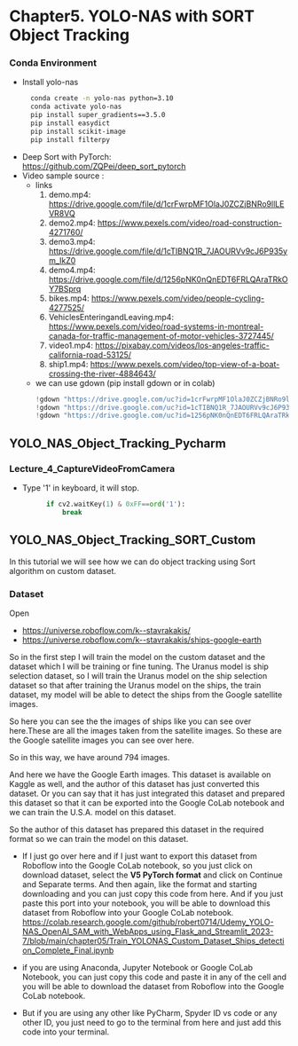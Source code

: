 # Chapter5. YOLO-NAS with SORT Object Tracking
### Conda Environment
* Install yolo-nas
  ```bash
    conda create -n yolo-nas python=3.10
    conda activate yolo-nas
    pip install super_gradients==3.5.0
    pip install easydict
    pip install scikit-image
    pip install filterpy
  ``` 
* Deep Sort with PyTorch:    
  https://github.com/ZQPei/deep_sort_pytorch
* Video sample source : 
  * links
    1. demo.mp4: https://drive.google.com/file/d/1crFwrpMF1OlaJ0ZCZjBNRo9llLEVR8VQ
    2. demo2.mp4: https://www.pexels.com/video/road-construction-4271760/
    3. demo3.mp4: https://drive.google.com/file/d/1cTIBNQ1R_7JAOURVv9cJ6P935ym_IkZ0
    4. demo4.mp4:  https://drive.google.com/file/d/1256pNK0nQnEDT6FRLQAraTRkOY7BSprq
    5. bikes.mp4: https://www.pexels.com/video/people-cycling-4277525/
    6. VehiclesEnteringandLeaving.mp4: https://www.pexels.com/video/road-systems-in-montreal-canada-for-traffic-management-of-motor-vehicles-3727445/
    7. video1.mp4: https://pixabay.com/videos/los-angeles-traffic-california-road-53125/
    8. ship1.mp4: https://www.pexels.com/video/top-view-of-a-boat-crossing-the-river-4884643/
  * we can use gdown (pip install gdown or in colab)  
       ```python
       !gdown "https://drive.google.com/uc?id=1crFwrpMF1OlaJ0ZCZjBNRo9llLEVR8VQ&confirm=t" 
       !gdown "https://drive.google.com/uc?id=1cTIBNQ1R_7JAOURVv9cJ6P935ym_IkZ0&confirm=t" 
       !gdown "https://drive.google.com/uc?id=1256pNK0nQnEDT6FRLQAraTRkOY7BSprq&confirm=t" 
       ```
## YOLO_NAS_Object_Tracking_Pycharm       
### Lecture_4_CaptureVideoFromCamera
* Type '1' in keyboard, it will stop.
  ```python
        if cv2.waitKey(1) & 0xFF==ord('1'):
            break  
  ```
## YOLO_NAS_Object_Tracking_SORT_Custom  
In this  tutorial we will see how we can do object tracking using Sort algorithm on custom dataset.

### Dataset
Open 
  * https://universe.roboflow.com/k--stavrakakis/
  * https://universe.roboflow.com/k--stavrakakis/ships-google-earth

So in the first step I will train the model on the custom dataset and the dataset which I will be training or fine tuning.
The Uranus model is ship selection dataset, so I will train the Uranus model on the ship selection dataset so that after training the Uranus model on the ships, the train dataset, my model will be
 able to detect the ships from the Google satellite images.

So here you can see the the images of ships like you can see over here.These are all the images taken from the satellite images.
So these are the Google satellite images you can see over here.


So in this way, we have around 794 images.

And here we have the Google Earth images.
This dataset is available on Kaggle as well, and the author of this dataset has just converted this dataset.
Or you can say that it has just integrated this dataset and prepared this dataset so that it can be exported into the Google CoLab notebook and we can train the U.S.A. model on this dataset.

So the author of this dataset has prepared this dataset in the required format so we can train the model on this dataset.

* If I just go over here and if I just want to export this dataset from Roboflow into the Google CoLab 
notebook, so you just click on download dataset, select the **V5 PyTorch format** and click on Continue and Separate terms.
And then again, like the format and starting downloading and you can just copy this code from here.
And if you just paste this port into your notebook, you will be able to download this dataset from Roboflow into your Google CoLab notebook.
https://colab.research.google.com/github/robert0714/Udemy_YOLO-NAS_OpenAI_SAM_with_WebApps_using_Flask_and_Streamlit_2023-7/blob/main/chapter05/Train_YOLONAS_Custom_Dataset_Ships_detection_Complete_Final.ipynb

* if you are using Anaconda, Jupyter Notebook or Google CoLab Notebook, you can just copy this code and paste it in any of the cell and you will be able to download the dataset from Roboflow into the Google CoLab notebook.

* But if you are using any other like PyCharm, Spyder ID vs code or any other ID, you just need to go to the terminal from here and just add this code into your terminal.


